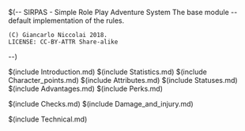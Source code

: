 $(--
	SIRPAS - Simple Role Play Adventure System
	The base module -- default implementation of the rules.

	(C) Giancarlo Niccolai 2018.
	LICENSE: CC-BY-ATTR Share-alike
--)

$(include Introduction.md)
$(include Statistics.md)
$(include Character_points.md)
$(include Attributes.md)
$(include Statuses.md)
$(include Advantages.md)
$(include Perks.md)

$(include Checks.md)
$(include Damage_and_injury.md)

$(include Technical.md)
